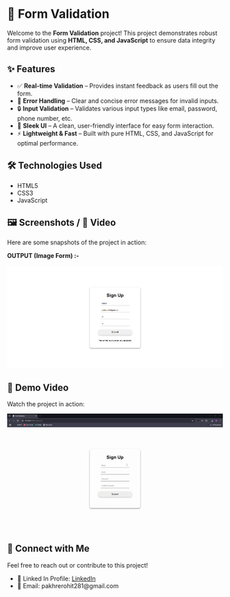<h1>📝 Form Validation</h1>
<p>
Welcome to the <strong>Form Validation</strong> project! This project demonstrates robust form validation using <strong>HTML, CSS, and JavaScript</strong> to ensure data integrity and improve user experience.
</p>

<h2>✨ Features</h2>
<ul>
<li>✅ <strong>Real-time Validation</strong> – Provides instant feedback as users fill out the form.</li>
<li>🚨 <strong>Error Handling</strong> – Clear and concise error messages for invalid inputs.</li>
<li>🔒 <strong>Input Validation</strong> – Validates various input types like email, password, phone number, etc.</li>
<li>🎨 <strong>Sleek UI</strong> – A clean, user-friendly interface for easy form interaction.</li>
<li>⚡ <strong>Lightweight & Fast</strong> – Built with pure HTML, CSS, and JavaScript for optimal performance.</li>
</ul>

<h2>🛠️ Technologies Used</h2>
<ul>
<li>HTML5</li>
<li>CSS3</li>
<li>JavaScript</li>
</ul>

<h2>🖼️ Screenshots / 🎥 Video</h2>
<p>Here are some snapshots of the project in action:</p>

<span><b>OUTPUT (Image Form) :-</b></span><br><br>
<img src="https://github.com/Rohit-Pakhre09/Form-Validation/blob/c985e35434e637bdbba5b9ab1c3ae6c5ab26cd62/Form%20Validation/Assets/Form-Validation.png" width="800">

<h2>🎥 Demo Video</h2>
<p>Watch the project in action:</p>
<img src="https://github.com/Rohit-Pakhre09/Form-Validation/blob/fd19a0f506d884b9205f28779d3e050ef78cc018/Form%20Validation/Assets/Form%20Validation.gif">


<h2>📩 Connect with Me</h2>
<p>Feel free to reach out or contribute to this project!</p>
<ul>
<li>🔗 Linked In Profile: <a href="https://www.linkedin.com/in/rohit-pakhre/">LinkedIn</a></li>
<li>📧 Email: pakhrerohit281@gmail.com</li>
</ul>
